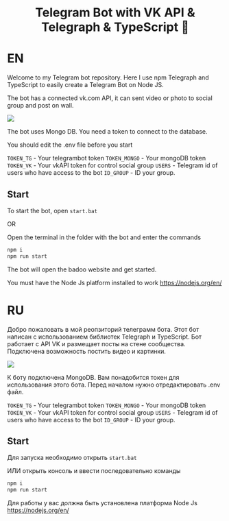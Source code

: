 

<h1 align="center">Telegram Bot with VK API & Telegraph & TypeScript 👋</h1>

# EN

Welcome to my Telegram bot repository. Here I use npm Telegraph and TypeScript to easily create a Telegram Bot on Node JS.

The bot has a connected vk.com API, it can sent video or photo to social group and post on wall.

![](C:\Users\Uriy\Documents\node-all-project\ts-telegrambot-vkapi\other\bot.png)



The bot uses Mongo DB. You need a token to connect to the database. 

You should edit the .env file before you start

`TOKEN_TG` - Your telegrambot token
`TOKEN_MONGO` - Your mongoDB token
`TOKEN_VK` - Your vkAPI token for control social group
`USERS` - Telegram id of users who have access to the bot
`ID_GROUP` - ID your group.

##  Start

To start the bot, open `start.bat`

OR

Open the terminal in the folder with the bot and enter the commands

```sh
npm i
npm run start
```

The bot will open the badoo website and get started.

You must have the Node Js platform installed to work
https://nodejs.org/en/

# RU

Добро пожаловать в мой реопзиторий телеграмм бота. Этот бот написан с использованием библиотек Telegraph и TypeScript. Бот работает с API VK и размещает посты на стене сообщества. Подключена возможность постить видео и картинки.

![](C:\Users\Uriy\Documents\node-all-project\ts-telegrambot-vkapi\other\bot.png)

К боту подключена MongoDB. Вам понадобится токен для использования этого бота.
Перед началом нужно отредактировать .env файл.

`TOKEN_TG` - Your telegrambot token
`TOKEN_MONGO` - Your mongoDB token
`TOKEN_VK` - Your vkAPI token for control social group
`USERS` - Telegram id of users who have access to the bot
`ID_GROUP` - ID your group.

##  Start

Для запуска необходимо открыть `start.bat`

ИЛИ открыть консоль и ввести последовательно команды

```sh
npm i
npm run start
```

Для работы у вас должна быть установлена платформа Node Js
https://nodejs.org/en/